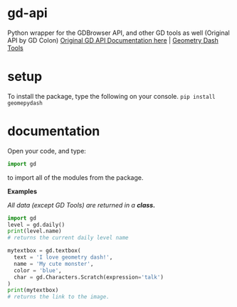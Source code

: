 # gd-api
Python wrapper for the GDBrowser API, and other GD tools as well (Original API by GD Colon)
[Original GD API Documentation here](https://gdbrowser.com/api) | [Geometry Dash Tools](https://gdcolon.com/tools) 

# setup
To install the package, type the following on your console.
```pip install geomepydash```

# documentation
Open your code, and type:
```py
import gd
```
to import all of the modules from the package.

**Examples**

_All data (except GD Tools) are returned in a **class.**_
```py
import gd
level = gd.daily()
print(level.name)
# returns the current daily level name

mytextbox = gd.textbox(
  text = 'I love geometry dash!',
  name = 'My cute monster',
  color = 'blue',
  char = gd.Characters.Scratch(expression='talk')
)
print(mytextbox)
# returns the link to the image.
```
